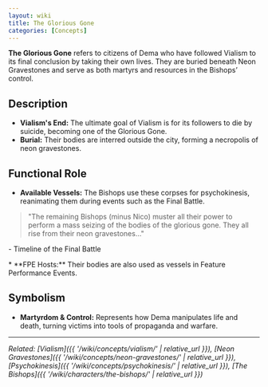 ```yaml
---
layout: wiki
title: The Glorious Gone
categories: [Concepts]
---
```


**The Glorious Gone** refers to citizens of Dema who have followed Vialism to its final conclusion by taking their own lives. They are buried beneath Neon Gravestones and serve as both martyrs and resources in the Bishops’ control.

## <span class="tape-accent-yellow">Description</span>

* **Vialism's End:** The ultimate goal of Vialism is for its followers to die by suicide, becoming one of the Glorious Gone.
* **Burial:** Their bodies are interred outside the city, forming a necropolis of neon gravestones.

## <span class="tape-accent-red">Functional Role</span>

* **Available Vessels:** The Bishops use these corpses for psychokinesis, reanimating them during events such as the Final Battle.
> "The remaining Bishops (minus Nico) muster all their power to perform a mass seizing of the bodies of the glorious gone. They all rise from their neon gravestones..."
<p class="quote-attribution">- Timeline of the Final Battle</p>
* **FPE Hosts:** Their bodies are also used as vessels in Feature Performance Events.

## <span class="tape-accent-yellow">Symbolism</span>

* **Martyrdom & Control:** Represents how Dema manipulates life and death, turning victims into tools of propaganda and warfare.

---

*Related: \[Vialism]\({{ '/wiki/concepts/vialism/' | relative\_url }}), \[Neon Gravestones]\({{ '/wiki/concepts/neon-gravestones/' | relative\_url }}), \[Psychokinesis]\({{ '/wiki/concepts/psychokinesis/' | relative\_url }}), \[The Bishops]\({{ '/wiki/characters/the-bishops/' | relative\_url }})*
